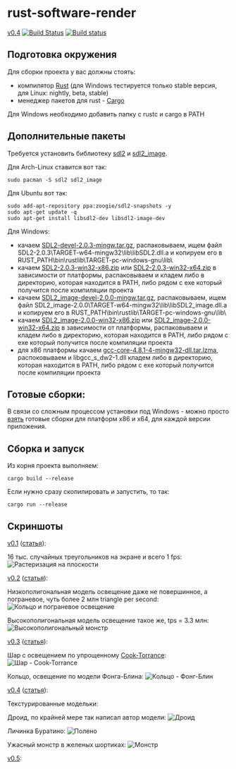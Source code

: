 # rust-software-render

[v0.4](https://github.com/ReanGD/rust-software-render/tree/v05) [![Build Status](https://travis-ci.org/ReanGD/rust-software-render.svg?branch=v05)](https://travis-ci.org/ReanGD/rust-software-render) [![Build status](https://ci.appveyor.com/api/projects/status/y32wy5vu51q9hscm/branch/v05?svg=true)](https://ci.appveyor.com/project/ReanGD/rust-software-render/branch/v05)

Подготовка окружения
--
Для сборки проекта у вас должны стоять:
- компилятор [Rust](http://www.rust-lang.org/) (для Windows тестируется только stable версия, для Linux: nightly, beta, stable)
- менеджер пакетов для rust - [Cargo](https://crates.io/)

Для Windows необходимо добавить папку с rustc и cargo в PATH

Дополнительные пакеты
--
Требуется установить библиотеку [sdl2](https://www.libsdl.org/download-2.0.php) и [sdl2_image](https://www.libsdl.org/projects/SDL_image/).

Для Arch-Linux ставится вот так:
```Shell
sudo pacman -S sdl2 sdl2_image
```
Для Ubuntu вот так:
```Shell
sudo add-apt-repository ppa:zoogie/sdl2-snapshots -y
sudo apt-get update -q
sudo apt-get install libsdl2-dev libsdl2-image-dev
```

Для Windows:
- качаем [SDL2-devel-2.0.3-mingw.tar.gz](https://www.libsdl.org/release/SDL2-devel-2.0.3-mingw.tar.gz), распаковываем, ищем файл SDL2-2.0.3\TARGET-w64-mingw32\lib\libSDL2.dll.a и копируем его в RUST_PATH\bin\rustlib\TARGET-pc-windows-gnu\lib\
- качаем [SDL2-2.0.3-win32-x86.zip](https://www.libsdl.org/release/SDL2-2.0.3-win32-x86.zip) или [SDL2-2.0.3-win32-x64.zip](https://www.libsdl.org/release/SDL2-2.0.3-win32-x64.zip) в зависимости от платформы, распаковываем и кладем либо в директорию, которая находится в PATH, либо рядом с exe который получится после компиляции проекта
- качаем [SDL2_image-devel-2.0.0-mingw.tar.gz](https://www.libsdl.org/projects/SDL_image/release/SDL2_image-devel-2.0.0-mingw.tar.gz), распаковываем, ищем файл SDL2_image-2.0.0\TARGET-w64-mingw32\lib\libSDL2_image.dll.a и копируем его в RUST_PATH\bin\rustlib\TARGET-pc-windows-gnu\lib\
- качаем [SDL2_image-2.0.0-win32-x86.zip](https://www.libsdl.org/projects/SDL_image/release/SDL2_image-2.0.0-win32-x86.zip) или [SDL2_image-2.0.0-win32-x64.zip](https://www.libsdl.org/projects/SDL_image/release/SDL2_image-2.0.0-win32-x64.zip) в зависимости от платформы, распаковываем и кладем либо в директорию, которая находится в PATH, либо рядом с exe который получится после компиляции проекта
- для x86 платформы качаем [gcc-core-4.8.1-4-mingw32-dll.tar.lzma](http://sourceforge.net/projects/mingw/files/MinGW/Base/gcc/Version4/gcc-4.8.1-4/gcc-core-4.8.1-4-mingw32-dll.tar.lzma), распоковываем и libgcc_s_dw2-1.dll кладем либо в директорию, которая находится в PATH, либо рядом с exe который получится после компиляции проекта

Готовые сборки:
--
В связи со сложным процессом установки под Windows - можно просто [взять](https://github.com/ReanGD/rust-software-render/releases) готовые сборки для платформ x86 и x64, для каждой версии приложения.

Сборка и запуск
--
Из корня проекта выполняем:
```Shell
cargo build --release
```
Если нужно сразу скопилировать и запустить, то так:
```Shell
cargo run --release
```


Скриншоты
--

[v0.1](https://github.com/ReanGD/rust-software-render/tree/v01) ([статья](http://reangdblog.blogspot.com/2015/08/software-render-rust.html)):

16 тыс. случайных треугольников на экране и всего 1 fps:
![Растеризация на плоскости](https://github.com/ReanGD/rust-software-render/blob/v05/screenshots/scene_1.png "Растеризация на плоскости")

[v0.2](https://github.com/ReanGD/rust-software-render/tree/v02) ([статья](http://reangdblog.blogspot.com/2015/09/software-render-rust-3d.html)):

Низкополигональная модель освещение даже не повершинное, а пограневое, чуть более 2 млн triangle per second:
![Кольцо и пограневое освещение](https://github.com/ReanGD/rust-software-render/blob/v05/screenshots/scene_2_1.png "Кольцо и пограневое освещение")

Высокополигональная модель освещение такое же, tps = 3.3 млн:
![Высокополигональный монстр](https://github.com/ReanGD/rust-software-render/blob/v05/screenshots/scene_2_2.png "Высокополигональный монстр")

[v0.3](https://github.com/ReanGD/rust-software-render/tree/v03) ([статья](http://reangdblog.blogspot.com/2015/09/software-render-rust.html)):

Шар с освещением по упрощенному [Cook-Torrance](http://www.gamedev.ru/code/articles/Cook-Torrance):
![Шар - Cook-Torrance](https://github.com/ReanGD/rust-software-render/blob/v05/screenshots/scene_3_1.png "Шар - Cook-Torrance")

Кольцо, освещение по модели Фонга-Блина:
![Кольцо - Фонг-Блин](https://github.com/ReanGD/rust-software-render/blob/v05/screenshots/scene_3_2.png "Кольцо - Фонг-Блин")

[v0.4](https://github.com/ReanGD/rust-software-render/tree/v04)
([статья](http://reangdblog.blogspot.com/2015/10/software-render-rust.html)):

Текстурированные модельки:

Дроид, по крайней мере так написал автор модели:
![Дроид](https://github.com/ReanGD/rust-software-render/blob/v05/screenshots/scene_4_1.png "Дроид")

Личинка Буратино:
![Полено](https://github.com/ReanGD/rust-software-render/blob/v05/screenshots/scene_4_2.png "Полено")

Ужасный монстр в желеных шортиках:
![Монстр](https://github.com/ReanGD/rust-software-render/blob/v05/screenshots/scene_4_3.png "Монстр")

[v0.5](https://github.com/ReanGD/rust-software-render/tree/v05):